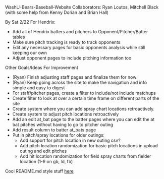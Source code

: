 WashU-Bears-Baseball-Website
Collaborators: Ryan Loutos, Mitchell Black (with some help from Kenny Dorian and Brian Hall)

By Sat 2/22 For Hendrix:
- Add all of Hendrix batters and pitchers to Opponent/Pitcher/Batter tables
- Make sure pitch tracking is ready to track opponents
- Edit any necessary pages for basic opponents analysis while still keeping our own
- Adjust opponent pages to include pitching information too

Other Goals/Ideas For Improvement
- (Ryan) Finish adjusting staff pages and finalize them for now
- (Ryan) Keep going across the site to make the navigation and info simple and easy to digest
- For staff/pitcher pages, create a filter to include/not include matchups
- Create filter to look at over a certain time frame on different parts of the site
- Create system where you can add spray chart locations retroactively. 
- Create system to adjust pitch locations retroactively
- Add an edit at_bat page to the batter pages where you can edit the at bat pitches without having to go to pitcher outing
- Add result column to batter at_bats page
- Put in pitch/spray locations for older outings:
  - Add support for pitch location in new outing csv?
  - Add pitch location randomization for basic pitch locations in upload outing and edit pitches
  - Add hit location randomization for field spray charts from fielder location (1-9 on gb, ld, fb)

Cool README.md style stuff [here](https://help.github.com/en/github/writing-on-github/basic-writing-and-formatting-syntax)
